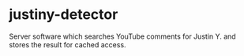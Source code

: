 # justiny-detector

Server software which searches YouTube comments for Justin Y. and stores the result for cached access.